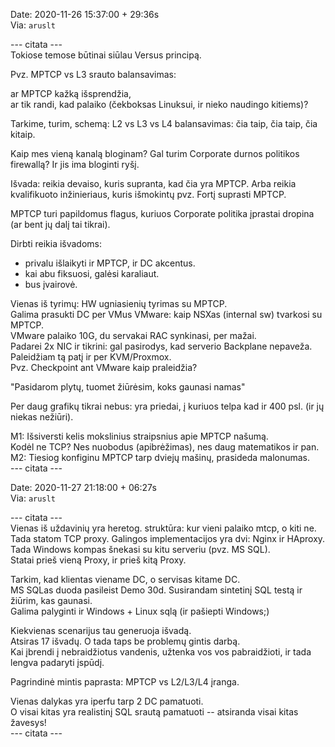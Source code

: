 Date: 2020-11-26 15:37:00 + 29:36s  
Via: `aruslt`  

--- citata ---  
Tokiose temose būtinai siūlau Versus principą.  

Pvz. MPTCP vs L3 srauto balansavimas:  

ar MPTCP kažką išsprendžia,  
ar tik randi, kad palaiko (čekboksas Linuksui, ir nieko naudingo kitiems)?  

Tarkime, turim, schemą: L2 vs L3 vs L4 balansavimas: čia taip, čia taip, čia kitaip.  

Kaip mes vieną kanalą bloginam? Gal turim Corporate durnos politikos firewallą? Ir jis ima bloginti ryšį.  

Išvada: reikia devaiso, kuris supranta, kad čia yra MPTCP. Arba reikia
kvalifikuoto inžinieriaus, kuris išmokintų pvz. Fortį suprasti MPTCP.  

MPTCP turi papildomus flagus, kuriuos Corporate politika įprastai dropina (ar bent jų dalį tai tikrai).  

Dirbti reikia išvadoms:

* privalu išlaikyti ir MPTCP, ir DC akcentus.
* kai abu fiksuosi, galėsi karaliaut.
* bus įvairovė.

Vienas iš tyrimų: HW ugniasienių tyrimas su MPTCP.  
Galima prasukti DC per VMus VMware: kaip NSXas (internal sw) tvarkosi su MPTCP.  
VMware palaiko 10G, du servakai RAC synkinasi, per mažai.  
Padarei 2x NIC ir tikrini: gal pasirodys, kad serverio Backplane nepaveža.  
Paleidžiam tą patį ir per KVM/Proxmox.  
Pvz. Checkpoint ant VMware kaip praleidžia?  

"Pasidarom plytų, tuomet žiūrėsim, koks gaunasi namas"  

Per daug grafikų tikrai nebus: yra priedai, į kuriuos telpa kad ir 400 psl. (ir jų niekas nežiūri).  

M1: Išsiversti kelis mokslinius straipsnius apie MPTCP našumą.  
Kodėl ne TCP? Nes nuobodus (apibrėžimas), nes daug matematikos ir pan.  
M2: Tiesiog konfiginu MPTCP tarp dviejų mašinų, prasideda malonumas.  
--- citata ---  

Date: 2020-11-27 21:18:00 + 06:27s  
Via: `aruslt`  

--- citata ---  
Vienas iš uždavinių yra heretog. struktūra: kur vieni palaiko mtcp, o kiti ne.  
Tada statom TCP proxy. Galingos implementacijos yra dvi: Nginx ir HAproxy.  
Tada Windows kompas šnekasi su kitu serveriu (pvz. MS SQL).  
Statai prieš vieną Proxy, ir prieš kitą Proxy.  

Tarkim, kad klientas viename DC, o servisas kitame DC.  
MS SQLas duoda pasileist Demo 30d. Susirandam sintetinį SQL testą ir žiūrim, kas gaunasi.  
Galima palyginti ir Windows + Linux sqlą (ir pašiepti Windows;)  

Kiekvienas scenarijus tau generuoja išvadą.  
Atsiras 17 išvadų. O tada taps be problemų gintis darbą.  
Kai įbrendi į nebraidžiotus vandenis, užtenka vos vos pabraidžioti, ir tada lengva padaryti įspūdį.  

Pagrindinė mintis paprasta: MPTCP vs L2/L3/L4 įranga.  

Vienas dalykas yra iperfu tarp 2 DC pamatuoti.  
O visai kitas yra realistinį SQL srautą pamatuoti -- atsiranda visai kitas žavesys!  
--- citata ---  
